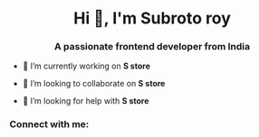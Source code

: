 <h1 align="center">Hi 👋, I'm Subroto roy</h1>
<h3 align="center">A passionate frontend developer from India</h3>

- 🔭 I’m currently working on **S store**

- 👯 I’m looking to collaborate on **S store**

- 🤝 I’m looking for help with **S store**

<h3 align="left">Connect with me:</h3>
<p align="left">
</p>
